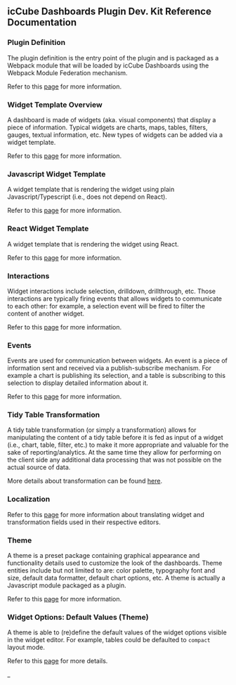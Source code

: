 ## icCube Dashboards Plugin Dev. Kit Reference Documentation

### Plugin Definition

The plugin definition is the entry point of the plugin and is packaged as a Webpack module that will be loaded by icCube
Dashboards using the Webpack Module Federation mechanism.

Refer to this [page](./PluginDefinition.md) for more information.

### Widget Template Overview

A dashboard is made of widgets (aka. visual components) that display a piece of information. Typical widgets are charts,
maps, tables, filters, gauges, textual information, etc. New types of widgets can be added via a widget template.

Refer to this [page](./WidgetTemplate.md) for more information.

### Javascript Widget Template

A widget template that is rendering the widget using plain Javascript/Typescript (i.e., does not depend on React).

Refer to this [page](./JavascriptTemplate.md) for more information.

### React Widget Template

A widget template that is rendering the widget using React.

Refer to this [page](./ReactTemplate.md) for more information.

### Interactions

Widget interactions include selection, drilldown, drillthrough, etc. Those interactions are typically firing events
that allows widgets to communicate to each other: for example, a selection event will be fired to filter the content of
another widget.

Refer to this [page](./Interactions.md) for more information.

### Events

Events are used for communication between widgets. An event is a piece of information sent and received via a
publish-subscribe mechanism. For example a chart is publishing its selection, and a table is subscribing to this
selection to display detailed information about it.

Refer to this [page](./Events.md) for more information.

### Tidy Table Transformation

A tidy table transformation (or simply a transformation) allows for manipulating the content of a tidy table before it
is fed as input of a widget (i.e., chart, table, filter, etc.) to make it more appropriate and valuable for the sake
of reporting/analytics. At the same time they allow for performing on the client side any additional data processing
that was not possible on the actual source of data.

More details about transformation can be found [here](./TidyTableTransformations.md).

### Localization

Refer to this [page](./Localization.md) for more information about translating widget and transformation fields used in
their respective editors.

### Theme

A theme is a preset package containing graphical appearance and functionality details used to customize the look of the
dashboards. Theme entities include but not limited to are: color palette, typography font and size, default data
formatter, default chart options, etc. A theme is actually a Javascript module packaged as a plugin.

Refer to this [page](./Theme.md) for more information.

### Widget Options: Default Values (Theme)

A theme is able to (re)define the default values of the widget options visible in the widget editor. For example, tables
could be defaulted to `compact` layout mode.

Refer to this [page](./ThemeWidgetDefaults.md) for more details.

_